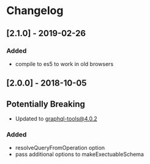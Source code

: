# Changelog

## [2.1.0] - 2019-02-26

### Added

-   compile to es5 to work in old browsers

## [2.0.0] - 2018-10-05

## Potentially Breaking

-   Updated to graphql-tools@4.0.2

### Added

-   resolveQueryFromOperation option
-   pass additional options to makeExectuableSchema
